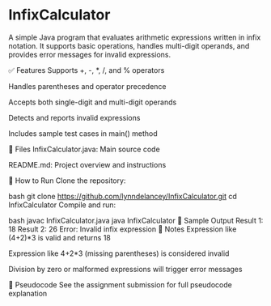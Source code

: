 # InfixCalculator
A simple Java program that evaluates arithmetic expressions written in infix notation. It supports basic operations, handles multi-digit operands, and provides error messages for invalid expressions.

✅ Features
Supports +, -, *, /, and % operators

Handles parentheses and operator precedence

Accepts both single-digit and multi-digit operands

Detects and reports invalid expressions

Includes sample test cases in main() method

📂 Files
InfixCalculator.java: Main source code

README.md: Project overview and instructions

🚀 How to Run
Clone the repository:

bash
git clone https://github.com/lynndelancey/InfixCalculator.git
cd InfixCalculator
Compile and run:

bash
javac InfixCalculator.java
java InfixCalculator
🧪 Sample Output
Result 1: 18
Result 2: 26
Error: Invalid infix expression
📌 Notes
Expression like (4+2)*3 is valid and returns 18

Expression like 4+2*3 (missing parentheses) is considered invalid

Division by zero or malformed expressions will trigger error messages

📜 Pseudocode
See the assignment submission for full pseudocode explanation
